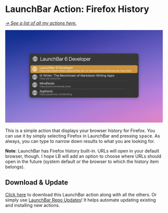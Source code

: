 # LaunchBar Action: Firefox History

*[→ See a list of all my actions here.](https://ptujec.github.io/launchbar)* 

<img src="https://github.com/Ptujec/LaunchBar/blob/master/Brave-History/01.jpg?raw=true" width="802"/>

This is a simple action that displays your browser history for Firefox. You can use it by simply selecting Firefox in LaunchBar and pressing <kbd>space</kbd>. As always, you can type to narrow down results to what you are looking for. 

**Note**: LaunchBar has Firefox history built-in. URLs will open in your default browser, though. I hope LB will add an option to choose where URLs should open in the future (system default or the browser to which the history item belongs).

## Download & Update

[Click here](https://github.com/Ptujec/LaunchBar/archive/refs/heads/master.zip) to download this LaunchBar action along with all the others. Or simply use [LaunchBar Repo Updates](https://github.com/Ptujec/LaunchBar/tree/master/LB-Repo-Updates#launchbar-repo-updates-action)! It helps automate updating existing and installing new actions.